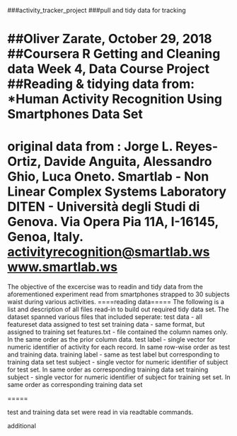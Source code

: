 ###activity_tracker_project
###pull and tidy data for tracking

##Oliver Zarate,  October 29, 2018 
##Coursera R Getting and Cleaning data Week 4, Data Course Project
##Reading & tidying data from:
*Human Activity Recognition Using Smartphones Data Set   
==================================================================
original data from :
Jorge L. Reyes-Ortiz, Davide Anguita, Alessandro Ghio, Luca Oneto.
Smartlab - Non Linear Complex Systems Laboratory
DITEN - Università degli Studi di Genova.
Via Opera Pia 11A, I-16145, Genoa, Italy.
activityrecognition@smartlab.ws
www.smartlab.ws
==================================================================

The objective of the excercise was to readin and tidy data from the 
aforementioned experiment read from smartphones strapped to 30 subjects waist during various 
activities. 
====reading data=====
The following is a list and description of all files read-in to build out required tidy data set.
The dataset spanned various files that included seperate:
test data - all featureset data assigned to test set
training data - same format, but assigned to training set
features.txt - file contained the column names only. In the same order as the prior column data.
test label - single vector for numeric identifier of activity for each record. In same row-wise order
             as test and training data.
training label - same as test label  but corresponding to training data set
test subject - single vector for numeric identifier of subject for test set. In same order as 
                  corresponding training data set
training subject - single vector for numeric identifier of subject for training set set. In same order as 
                  corresponding training data set
                  
=====                  
                  
                  


test and training data set were read in via readtable commands.

additional 


